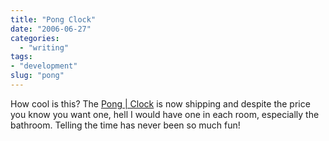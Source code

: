 ```yaml
---
title: "Pong Clock"
date: "2006-06-27"
categories:
  - "writing"
tags:
- "development"
slug: "pong"
---
```


 <!-- [![Pong Clock][image-1]][1] -->
How cool is this? The [Pong | Clock][2] is now shipping and despite the price you know you want one, hell I would have one in each room, especially the bathroom. Telling the time has never been so much fun!

[1]:	https://flickr.com/photos/70011121@N00/176137775 "Pong Clock"
[2]:	https://www.burovormkrijgers.nl/docs/pong.html

[image-1]:	/images/176137775_145e720a80_s.jpg
